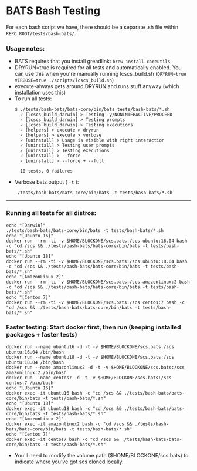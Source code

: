 # BATS Bash Testing

For each bash script we have, there should be a separate .sh file within `REPO_ROOT/tests/bash-bats/`.

### Usage notes:

- BATS requires that you install greadlink: `brew install coreutils`
- DRYRUN=true is required for all tests and automatically enabled. You can use this when you're manually running lcscs_build.sh (`DRYRUN=true VERBOSE=true ./scripts/lcscs_build.sh`)
- execute-always gets around DRYRUN and runs stuff anyway (which installation uses this)
- To run all tests: 
    ```
    $ ./tests/bash-bats/bats-core/bin/bats tests/bash-bats/*.sh
      ✓ [lcscs_build_darwin] > Testing -y/NONINTERACTIVE/PROCEED
      ✓ [lcscs_build_darwin] > Testing prompts
      ✓ [lcscs_build_darwin] > Testing executions
      ✓ [helpers] > execute > dryrun
      ✓ [helpers] > execute > verbose
      ✓ [uninstall] > Usage is visible with right interaction
      ✓ [uninstall] > Testing user prompts
      ✓ [uninstall] > Testing executions
      ✓ [uninstall] > --force
      ✓ [uninstall] > --force + --full

      10 tests, 0 failures
    ```
- Verbose bats output ( `-t` ): 
  ```
  ./tests/bash-bats/bats-core/bin/bats -t tests/bash-bats/*.sh
  ```

---

### Running all tests for all distros:
```
echo "[Darwin]"
./tests/bash-bats/bats-core/bin/bats -t tests/bash-bats/*.sh 
echo "[Ubuntu 16]"
docker run --rm -ti -v $HOME/BLOCKONE/scs.bats:/scs ubuntu:16.04 bash -c "cd /scs && ./tests/bash-bats/bats-core/bin/bats -t tests/bash-bats/*.sh"
echo "[Ubuntu 18]"
docker run --rm -ti -v $HOME/BLOCKONE/scs.bats:/scs ubuntu:18.04 bash -c "cd /scs && ./tests/bash-bats/bats-core/bin/bats -t tests/bash-bats/*.sh"
echo "[AmazonLinux 2]"
docker run --rm -ti -v $HOME/BLOCKONE/scs.bats:/scs amazonlinux:2 bash -c "cd /scs && ./tests/bash-bats/bats-core/bin/bats -t tests/bash-bats/*.sh"
echo "[Centos 7]"
docker run --rm -ti -v $HOME/BLOCKONE/scs.bats:/scs centos:7 bash -c "cd /scs && ./tests/bash-bats/bats-core/bin/bats -t tests/bash-bats/*.sh"
```

### **Faster testing:** Start docker first, then run (keeping installed packages + faster tests)
```
docker run --name ubuntu16 -d -t -v $HOME/BLOCKONE/scs.bats:/scs ubuntu:16.04 /bin/bash
docker run --name ubuntu18 -d -t -v $HOME/BLOCKONE/scs.bats:/scs ubuntu:18.04 /bin/bash
docker run --name amazonlinux2 -d -t -v $HOME/BLOCKONE/scs.bats:/scs amazonlinux:2 /bin/bash
docker run --name centos7 -d -t -v $HOME/BLOCKONE/scs.bats:/scs centos:7 /bin/bash
echo "[Ubuntu 16]"
docker exec -it ubuntu16 bash -c "cd /scs && ./tests/bash-bats/bats-core/bin/bats -t tests/bash-bats/*.sh"
echo "[Ubuntu 18]"
docker exec -it ubuntu18 bash -c "cd /scs && ./tests/bash-bats/bats-core/bin/bats -t tests/bash-bats/*.sh"
echo "[AmazonLinux 2]"
docker exec -it amazonlinux2 bash -c "cd /scs && ./tests/bash-bats/bats-core/bin/bats -t tests/bash-bats/*.sh"
echo "[Centos 7]"
docker exec -it centos7 bash -c "cd /scs && ./tests/bash-bats/bats-core/bin/bats -t tests/bash-bats/*.sh"
```

- You'll need to modify the volume path ($HOME/BLOCKONE/scs.bats) to indicate where you've got scs cloned locally.

